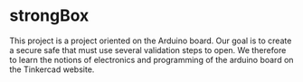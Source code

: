 # strongBox
This project is a project oriented on the Arduino board. Our goal is to create a secure safe that must use several validation steps to open. We therefore to learn the notions of electronics and programming of the arduino board on the Tinkercad website.
